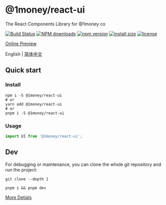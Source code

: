 # @1money/react-ui
The React Components Library for @1money co

[![Build Status](https://github.com/1Money-Co/1money-react-ui/actions/workflows/cicd-npm.yml/badge.svg)](https://github.com/1Money-Co/1money-react-ui/actions/workflows/cicd-npm.yml)
[![NPM downloads](http://img.shields.io/npm/dm/%401money%2Freact-ui.svg?style=flat-square)](https://www.npmjs.com/package/@1money/react-ui)
[![npm version](https://badge.fury.io/js/%401money%2Freact-ui.svg)](https://badge.fury.io/js/%401money%2Freact-ui)
[![install size](https://packagephobia.now.sh/badge?p=%401money%2Freact-ui)](https://packagephobia.now.sh/result?p=%401money%2Freact-ui)
[![license](http://img.shields.io/npm/l/%401money%2Freact-ui.svg)](https://github.com/1money/tpls/blob/master/packages/react-ui/LICENSE)

[Online Preview](https://1money-co.github.io/1money-react-ui)

English | [简体中文](./README.zh-CN.md)

## Quick start
### Install
```shell
npm i -S @1money/react-ui
# or
yarn add @1money/react-ui
# or
pnpm i -S @1money/react-ui
```

### Usage
```js
import UI from '@1money/react-ui';
```

## Dev
For debugging or maintenance, you can clone the whole git repository and run the project:

```shell
git clone --depth 1

pnpm i && pnpm dev
```

[More Detials](./DEV.md)
